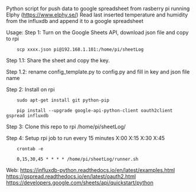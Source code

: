 Python script for push data to google spreadsheet from rasberry pi running Elphy (https://www.elphy.se/) 
Read last inserted temperature and humidity from the influxdb and append it to a google spreadsheet

Usage: 
Step 1: Turn on the Google Sheets API, download json file and copy to rpi
        
        scp xxxx.json pi@192.168.1.101:/home/pi/sheetLog

Step 1.1: Share the sheet and copy the key.

Step 1.2: rename config_template.py to config.py and fill in key and json file name

Step 2: Install on rpi

        sudo apt-get install git python-pip

        pip install --upgrade google-api-python-client oauth2client gspread influxdb

Step 3: Clone this repo to rpi /home/pi/sheetLog/

Step 4: Setup rpi job to run every 15 minutes X:00 X:15 X:30 X:45

        crontab -e

        0,15,30,45 * * * * /home/pi/sheetLog/runner.sh

Web:
https://influxdb-python.readthedocs.io/en/latest/examples.html
https://gspread.readthedocs.io/en/latest/oauth2.html
https://developers.google.com/sheets/api/quickstart/python



